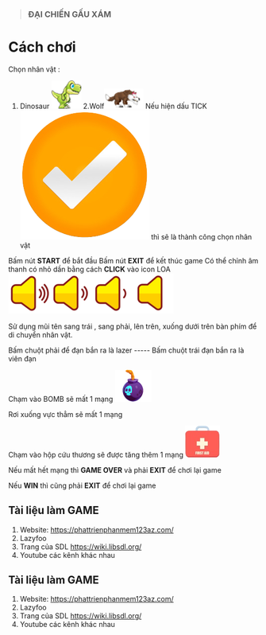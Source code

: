 >  ###   **ĐẠI CHIẾN GẤU XÁM**



# Cách chơi
Chọn nhân vật :
1. Dinosaur 
![](https://github.com/datonst/Game_SDL/blob/bai_SDL/Project1/img/player_pw.png)
2.Wolf![](https://github.com/datonst/Game_SDL/blob/bai_SDL/Project1/img/wolf_pw.png)
Nếu hiện dấu TICK ![](https://github.com/datonst/Game_SDL/blob/bai_SDL/Project1/img/tick.png) 
thì sẽ là thành công chọn nhân vật





Bấm nút **START** để bắt đầu
Bấm nút **EXIT** để kết thúc game
Có thể chỉnh âm thanh có nhỏ dần bằng cách **CLICK** vào icon LOA ![](https://github.com/datonst/Game_SDL/blob/bai_SDL/Project1/img/Volume.png) 

Sử dụng mũi tên sang trái , sang phải, lên trên, xuống dưới trên bàn phím để di chuyển nhân vật.


Bấm chuột phải để đạn bắn ra là lazer ----- Bấm chuột trái đạn bắn ra là viên đạn



Chạm vào BOMB sẽ mất 1 mạng ![](https://github.com/datonst/Game_SDL/blob/bai_SDL/Project1/img/bomb.png) 


Rơi xuống vực thẳm sẽ mất 1 mạng

Chạm vào hộp cứu thương sẽ được tăng thêm 1 mạng ![](https://github.com/datonst/Game_SDL/blob/bai_SDL/Project1/img/add_heart.png) 


Nếu mất hết mạng thì **GAME OVER** và phải **EXIT** để chơi lại game

Nếu **WIN** thì cũng phải **EXIT** để chơi lại game







## Tài liệu làm GAME
1. Website: https://phattrienphanmem123az.com/
2. Lazyfoo 
3. Trang của SDL https://wiki.libsdl.org/
4. Youtube các kênh khác nhau








## Tài liệu làm GAME
1. Website: https://phattrienphanmem123az.com/
2. Lazyfoo 
3. Trang của SDL https://wiki.libsdl.org/
4. Youtube các kênh khác nhau






